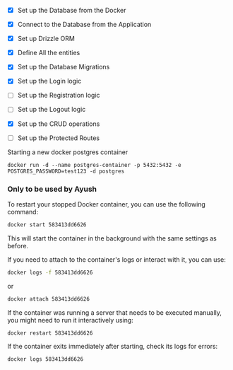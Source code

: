 - [x] Set up the Database from the Docker
- [x] Connect to the Database from the Application
- [x] Set up Drizzle ORM
- [x] Define All the entities
- [x] Set up the Database Migrations
- [x] Set up the Login logic
- [ ] Set up the Registration logic
- [ ] Set up the Logout logic
- [x] Set up the CRUD operations
- [ ] Set up the Protected Routes


Starting a new docker postgres container
```
docker run -d --name postgres-container -p 5432:5432 -e POSTGRES_PASSWORD=test123 -d postgres
```

### Only to be used by Ayush
To restart your stopped Docker container, you can use the following command:  

```sh
docker start 583413dd6626
```

This will start the container in the background with the same settings as before.

If you need to attach to the container's logs or interact with it, you can use:  

```sh
docker logs -f 583413dd6626
```

or

```sh
docker attach 583413dd6626
```

If the container was running a server that needs to be executed manually, you might need to run it interactively using:  

```sh
docker restart 583413dd6626
```

If the container exits immediately after starting, check its logs for errors:

```sh
docker logs 583413dd6626
```

